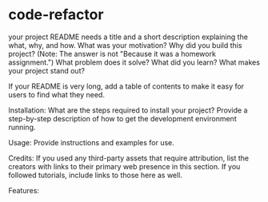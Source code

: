 # code-refactor

your project README needs a title and a short description explaining the what, why, and how. What was your motivation? Why did you build this project? (Note: The answer is not "Because it was a homework assignment.") What problem does it solve? What did you learn? What makes your project stand out?


If your README is very long, add a table of contents to make it easy for users to find what they need.

Installation: What are the steps required to install your project? Provide a step-by-step description of how to get the development environment running.

Usage: Provide instructions and examples for use.

Credits: If you used any third-party assets that require attribution, list the creators with links to their primary web presence in this section.
If you followed tutorials, include links to those here as well.

Features: 